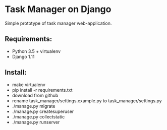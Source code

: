 # Task Manager on Django

Simple prototype of task manager web-application.


## Requirements:

- Python 3.5 + virtualenv
- Django 1.11


## Install:

- make virtualenv
- pip install -r requirements.txt
- download from github
- rename task_manager/settings.example.py to task_manager/settings.py
- ./manage.py migrate
- ./manage.py createsuperuser
- ./manage.py collectstatic
- ./manage.py runserver

